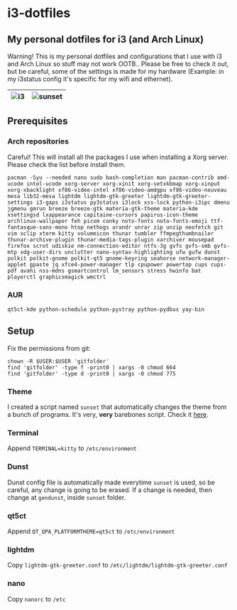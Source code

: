 # i3-dotfiles
## My personal dotfiles for i3 (and Arch Linux)

Warning!
This is my personal dotfiles and configurations that I use with i3 and Arch Linux so stuff may not work OOTB.. Please be free to check it out, but be careful, some of the settings is made for my hardware (Example: in my i3status config it's specific for my wifi and ethernet).

| ![i3](https://cloud.ducknexus.xyz/s/eAbRyqLxT8rjKnG/download/i3.gif)  |  ![sunset](https://cloud.ducknexus.xyz/s/LFoZZHptbmG9zz9/download/sunset.gif) |
|---|---|



## Prerequisites
### Arch repositories
Careful! This will install all the packages I use when installing a Xorg server. Please check the list before install them.
```
pacman -Syu --needed nano sudo bash-completion man pacman-contrib amd-ucode intel-ucode xorg-server xorg-xinit xorg-setxkbmap xorg-xinput xorg-xbacklight xf86-video-intel xf86-video-amdgpu xf86-video-nouveau mesa lib32-mesa lightdm lightdm-gtk-greeter lightdm-gtk-greeter-settings i3-gaps i3status py3status i3lock xss-lock python-i3ipc dmenu jgmenu gmrun breeze breeze-gtk materia-gtk-theme materia-kde xsettingsd lxappearance capitaine-cursors papirus-icon-theme archlinux-wallpaper feh picom conky noto-fonts noto-fonts-emoji ttf-fantasque-sans-mono htop nethogs arandr unrar zip unzip neofetch git vim xclip xterm kitty volumeicon thunar tumbler ffmpegthumbnailer thunar-archive-plugin thunar-media-tags-plugin xarchiver mousepad firefox scrot udiskie nm-connection-editor ntfs-3g gvfs gvfs-smb gvfs-mtp xdg-user-dirs unclutter nano-syntax-highlighting ufw gufw dunst polkit polkit-gnome polkit-qt5 gnome-keyring seahorse network-manager-applet gpaste jq xfce4-power-manager tlp cpupower powertop cups cups-pdf avahi nss-mdns gsmartcontrol lm_sensors stress hwinfo bat playerctl graphicsmagick wmctrl
```
### AUR
```
qt5ct-kde python-schedule python-pystray python-pydbus yay-bin
```
## Setup
Fix the permissions from git:
```
chown -R $USER:$USER 'gitfolder'
find 'gitfolder' -type f -print0 | xargs -0 chmod 664
find 'gitfolder' -type d -print0 | xargs -0 chmod 775
```

### Theme
I created a script named ```sunset``` that automatically changes the theme from a bunch of programs. It's very, **very** barebones script. Check it [here](https://github.com/rtxx/scripts/tree/main/sunset).

### Terminal
Append ```TERMINAL=kitty``` to ```/etc/environment```

### Dunst
Dunst config file is automatically made everytime ```sunset``` is used, so be careful, any change is going to be erased. If a change is needed, then change at ```gendunst```, inside ```sunset``` folder.

### qt5ct
Append ```QT_QPA_PLATFORMTHEME=qt5ct``` to ```/etc/environment```

### lightdm
Copy ```lightdm-gtk-greeter.conf``` to ```/etc/lightdm/lightdm-gtk-greeter.conf```

### nano
Copy ```nanorc``` to ```/etc```